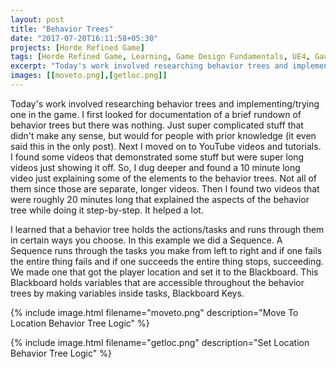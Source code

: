 ```yaml
---
layout: post
title: "Behavior Trees"
date: "2017-07-20T16:11:58+05:30"
projects: [Horde Refined Game]
tags: [Horde Refined Game, Learning, Game Design Fundamentals, UE4, Gauntlet, Level Design, Programming Fundamentals, Controls, Lord of the Rings, Behavior Trees]
excerpt: "Today's work involved researching behavior trees and implementing/trying one in the game."
images: [[moveto.png],[getloc.png]]
---
```


Today's work involved researching behavior trees and implementing/trying one in the game. I first looked for documentation of a brief rundown of behavior trees but there was nothing. Just super complicated stuff that didn't make any sense, but would for people with prior knowledge (it even said this in the only post). Next I moved on to YouTube videos and tutorials. I found some videos that demonstrated some stuff but were super long videos just showing it off. So, I dug deeper and found a 10 minute long video just explaining some of the elements to the behavior trees. Not all of them since those are separate, longer videos. Then I found two videos that were roughly 20 minutes long that explained the aspects of the behavior tree while doing it step-by-step. It helped a lot.

I learned that a behavior tree holds the actions/tasks and runs through them in certain ways you choose. In this example we did a Sequence. A Sequence runs through the tasks you make from left to right and if one fails the entire thing fails and if one succeeds the entire thing stops, succeeding. We made one that got the player location and set it to the Blackboard. This Blackboard holds variables that are accessible throughout the behavior trees by making variables inside tasks, Blackboard Keys.

{% include image.html filename="moveto.png" description="Move To Location Behavior Tree Logic" %}

{% include image.html filename="getloc.png" description="Set Location Behavior Tree Logic" %}